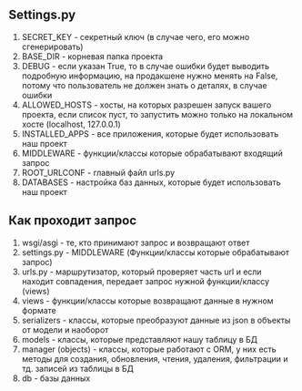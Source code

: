 **Settings.py**
-
1) SECRET_KEY - секретный ключ (в случае чего, его можно сгенерировать)
2) BASE_DIR - корневая папка проекта
3) DEBUG - если указан True, то в случае ошибки будет выводить подробную информацию, на продакшене нужно менять на False, потому что пользователь не должен знать о деталях, в случае ошибки
4) ALLOWED_HOSTS - хосты, на которых разрешен запуск вашего проекта, если список пуст, то запустить можно только на локальном хосте (localhost, 127.0.0.1)
5) INSTALLED_APPS - все приложения, которые будет использовать наш проект
6) MIDDLEWARE - функции/классы которые обрабатывают входящий запрос
7) ROOT_URLCONF - главный файл urls.py
8) DATABASES - настройка баз данных, которые будет использовать наш проект


**Как проходит запрос**
-
1) wsgi/asgi - те, кто принимают запрос и возвращают ответ
2) settings.py - MIDDLEWARE (Функции/классы которые обрабатывают запрос)
3) urls.py - маршрутизатор, который проверяет часть url и если находит совпадения, передает запрос нужной функции/классу (views)
4) views - функции/классы которые возвращают данные в нужном формате
5) serializers - классы, которые преобразуют данные из json в объекты от модели и наоборот
6) models - классы, которые представляют нашу таблицу в БД
7) manager (objects) - классы, которые работают с ORM, у них есть методы для создания, обновления, чтения, удаления, фильтрации и тд. записей из таблицы в БД
8) db - базы данных